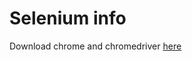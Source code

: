 # Selenium info
Download chrome and chromedriver [here](https://googlechromelabs.github.io/chrome-for-testing/#stable)
